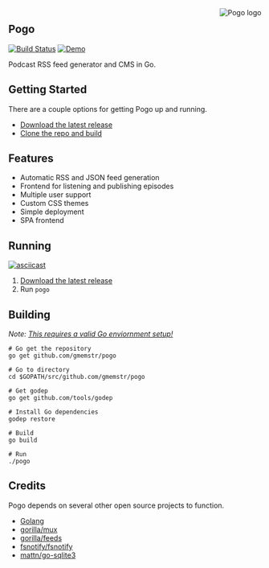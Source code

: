 <img src="https://cdn.rawgit.com/gmemstr/pogo/ddc9ff3a/assets/web/static/logo-sm.png" alt="Pogo logo" align="right">

## Pogo

[![Build Status](https://travis-ci.org/gmemstr/pogo.svg?branch=master)](https://travis-ci.org/gmemstr/pogo) [![Demo](https://img.shields.io/badge/demo-demo.pogoapp.net-green.svg)](http://demo.pogoapp.net)
	
Podcast RSS feed generator and CMS in Go.

## Getting Started

There are a couple options for getting Pogo up and running.

- [Download the latest release](#running)
- [Clone the repo and build](#building)

## Features 

- Automatic RSS and JSON feed generation
- Frontend for listening and publishing episodes
- Multiple user support
- Custom CSS themes
- Simple deployment
- SPA frontend

## Running

[![asciicast](https://asciinema.org/a/2GwhVyqy8goa3h6KUaaKFSpq3.png)](https://asciinema.org/a/2GwhVyqy8goa3h6KUaaKFSpq3)

1. [Download the latest release](https://github.com/gmemstr/pogo/releases/latest)
2. Run `pogo`

## Building

_Note: [This requires a valid Go enviornment setup!](https://golang.org/doc/install)_

```
# Go get the repository
go get github.com/gmemstr/pogo

# Go to directory
cd $GOPATH/src/github.com/gmemstr/pogo

# Get godep
go get github.com/tools/godep

# Install Go dependencies
godep restore

# Build
go build

# Run
./pogo
```

## Credits

Pogo depends on several other open source projects to function.

 - [Golang](https://golang.org/)
 - [gorilla/mux](http://github.com/gorilla/mux)
 - [gorilla/feeds](http://github.com/gorilla/feeds)
 - [fsnotify/fsnotify](http://github.com/fsnotify/fsnotify)
 - [mattn/go-sqlite3](http://github.com/mattn/go-sqlite3)
